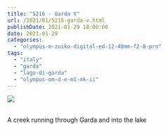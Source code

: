 ```yaml
---
title: "5216 - Garda V"
url: /2021/01/5216-garda-v.html
publishDate: 2021-01-29 18:00:00
date: 2021-01-29
categories: 
  - "olympus-m-zuiko-digital-ed-12-40mm-f2-8-pro"
tags: 
  - "italy"
  - "garda"
  - "lago-di-garda"
  - "olympus-om-d-e-m1-mk-ii"
---
```

<div class="container">
<div class="center"><a target="_blank" href="https://d25zfm9zpd7gm5.cloudfront.net/1200x1200/2018/20180914_154207_lr.jpg"><img class="webfeedsFeaturedVisual" src="https://d25zfm9zpd7gm5.cloudfront.net/0600x0600/2018/20180914_154207_lr.jpg" /></a></div>
</div>
<br />

A creek running through Garda and into the lake